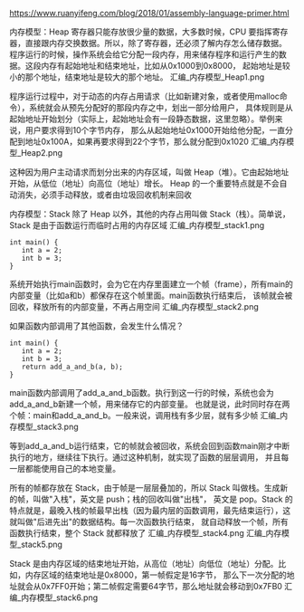 https://www.ruanyifeng.com/blog/2018/01/assembly-language-primer.html


内存模型：Heap
寄存器只能存放很少量的数据，大多数时候，CPU 要指挥寄存器，直接跟内存交换数据。所以，除了寄存器，还必须了解内存怎么储存数据。
程序运行的时候，操作系统会给它分配一段内存，用来储存程序和运行产生的数据。这段内存有起始地址和结束地址，比如从0x1000到0x8000，
  起始地址是较小的那个地址，结束地址是较大的那个地址。
汇编_内存模型_Heap1.png

程序运行过程中，对于动态的内存占用请求（比如新建对象，或者使用malloc命令），系统就会从预先分配好的那段内存之中，划出一部分给用户，
具体规则是从起始地址开始划分（实际上，起始地址会有一段静态数据，这里忽略）。举例来说，用户要求得到10个字节内存，
那么从起始地址0x1000开始给他分配，一直分配到地址0x100A，如果再要求得到22个字节，那么就分配到0x1020
汇编_内存模型_Heap2.png

这种因为用户主动请求而划分出来的内存区域，叫做 Heap（堆）。它由起始地址开始，从低位（地址）向高位（地址）增长。
 Heap 的一个重要特点就是不会自动消失，必须手动释放，或者由垃圾回收机制来回收


内存模型：Stack
除了 Heap 以外，其他的内存占用叫做 Stack（栈）。简单说，Stack 是由于函数运行而临时占用的内存区域
汇编_内存模型_stack1.png
```
int main() {
   int a = 2;
   int b = 3;
}
```
系统开始执行main函数时，会为它在内存里面建立一个帧（frame），所有main的内部变量（比如a和b）都保存在这个帧里面。main函数执行结束后，
该帧就会被回收，释放所有的内部变量，不再占用空间
汇编_内存模型_stack2.png

如果函数内部调用了其他函数，会发生什么情况？
```
int main() {
   int a = 2;
   int b = 3;
   return add_a_and_b(a, b);
}
```
main函数内部调用了add_a_and_b函数。执行到这一行的时候，系统也会为add_a_and_b新建一个帧，用来储存它的内部变量。
也就是说，此时同时存在两个帧：main和add_a_and_b。一般来说，调用栈有多少层，就有多少帧
汇编_内存模型_stack3.png

等到add_a_and_b运行结束，它的帧就会被回收，系统会回到函数main刚才中断执行的地方，继续往下执行。通过这种机制，就实现了函数的层层调用，
并且每一层都能使用自己的本地变量。

所有的帧都存放在 Stack，由于帧是一层层叠加的，所以 Stack 叫做栈。生成新的帧，叫做"入栈"，英文是 push；栈的回收叫做"出栈"，
英文是 pop。Stack 的特点就是，最晚入栈的帧最早出栈（因为最内层的函数调用，最先结束运行），这就叫做"后进先出"的数据结构。每一次函数执行结束，
就自动释放一个帧，所有函数执行结束，整个 Stack 就都释放了
汇编_内存模型_stack4.png
汇编_内存模型_stack5.png

Stack 是由内存区域的结束地址开始，从高位（地址）向低位（地址）分配。比如，内存区域的结束地址是0x8000，第一帧假定是16字节，
那么下一次分配的地址就会从0x7FF0开始；第二帧假定需要64字节，那么地址就会移动到0x7FB0
汇编_内存模型_stack6.png

